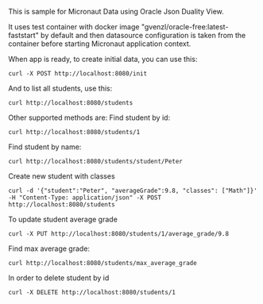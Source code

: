 This is sample for Micronaut Data using Oracle Json Duality View.

It uses test container with docker image "gvenzl/oracle-free:latest-faststart" by default and then
datasource configuration is taken from the container before starting Micronaut application context.

When app is ready, to create initial data, you can use this:
```
curl -X POST http://localhost:8080/init
```
And to list all students, use this:
```
curl http://localhost:8080/students
```
Other supported methods are:
Find student by id:
```
curl http://localhost:8080/students/1
```
Find student by name:
```
curl http://localhost:8080/students/student/Peter
```
Create new student with classes
```
curl -d '{"student":"Peter", "averageGrade":9.8, "classes": ["Math"]}' -H "Content-Type: application/json" -X POST http://localhost:8080/students
```
To update student average grade
```
curl -X PUT http://localhost:8080/students/1/average_grade/9.8
```
Find max average grade:
```
curl http://localhost:8080/students/max_average_grade
```
In order to delete student by id
```
curl -X DELETE http://localhost:8080/students/1
```
